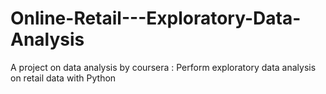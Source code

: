 # Online-Retail---Exploratory-Data-Analysis
A project on data analysis by coursera : Perform exploratory data analysis on retail data with Python
